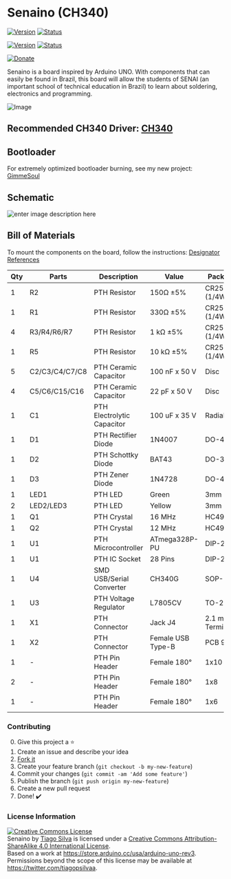 # Senaino (CH340)
[![Version](https://img.shields.io/badge/Version-FT232-blue.svg)](https://github.com/TiagoPaulaSilva/Senaino) [![Status](https://img.shields.io/badge/Status-Finished-green.svg)](https://github.com/TiagoPaulaSilva/Senaino)

[![Version](https://img.shields.io/badge/Version-CH340-blue.svg)](https://github.com/TiagoPaulaSilva/Senaino/tree/CH340) [![Status](https://img.shields.io/badge/Status-Finished-green.svg)](https://github.com/TiagoPaulaSilva/Senaino/tree/CH340)

[![Donate](https://img.shields.io/badge/Donate-Buy%20Me%20a%20Coffee-yellow.svg)](https://www.buymeacoffee.com/TiagoPaulaSilva)


Senaino is a board inspired by Arduino UNO. With components that can easily be found in Brazil, this board will allow the students of SENAI (an important school of technical education in Brazil) to learn about soldering, electronics and programming.

![Image](https://github.com/TiagoPaulaSilva/Senaino/blob/CH340/2.%20Mounting/Mounted%20Board%20Photo.jpeg)


## Recommended CH340 Driver: [CH340](https://sparks.gogo.co.nz/assets/_site_/downloads/CH34x_Install_Windows_v3_4.zip)

## Bootloader
For extremely optimized bootloader burning, see my new project: [GimmeSoul](https://github.com/TiagoPaulaSilva/GimmeSoul)

## Schematic
![enter image description here](https://lh3.googleusercontent.com/GBXNXcUAklCbXd8iJEqVsrOeyvltFsV34-6Gyihs9-HU0y8utiIAJD7rHAac1OxkQwyVD-170A8o2Q=s2000)

## Bill of Materials
To mount the components on the board, follow the instructions: [Designator References](https://github.com/TiagoPaulaSilva/Senaino/blob/CH340/2.%20Mounting/Components%20Silk%20Screen.png)

| Qty | Parts | Description | Value | Package |
|--|--|--|--|--|
1|R2|PTH Resistor|150Ω ±5%|CR25 (1/4W)
1|R1|PTH Resistor|330Ω ±5%|CR25 (1/4W)
4|R3/R4/R6/R7|PTH Resistor|1 kΩ ±5%|CR25 (1/4W)
1|R5|PTH Resistor|10 kΩ ±5%|CR25 (1/4W)
5|C2/C3/C4/C7/C8|PTH Ceramic Capacitor|100 nF x 50 V|Disc
4|C5/C6/C15/C16|PTH Ceramic Capacitor|22 pF x 50 V|Disc
1|C1|PTH Electrolytic Capacitor|100 uF x 35 V|Radial
1|D1|PTH Rectifier Diode|1N4007|DO-41
1|D2|PTH Schottky Diode|BAT43|DO-35
1|D3|PTH Zener Diode|1N4728|DO-41
1|LED1|PTH LED|Green|3mm
2|LED2/LED3|PTH LED|Yellow|3mm
1|Q1|PTH Crystal|16 MHz|HC49/S
1|Q2|PTH Crystal|12 MHz|HC49/S
1|U1|PTH Microcontroller|ATmega328P-PU|DIP-28N
1|U1|PTH IC Socket|28 Pins|DIP-28N
1|U4|SMD USB/Serial Converter|CH340G|SOP-16
1|U3|PTH Voltage Regulator|L7805CV|TO-220
1|X1|PTH Connector|Jack J4|2.1 mm (3 Terminals)
1|X2|PTH Connector|Female USB Type-B|PCB 90°
1|-|PTH Pin Header|Female 180°|1x10
2|-|PTH Pin Header|Female 180°|1x8
1|-|PTH Pin Header|Female 180°|1x6

### Contributing
0. Give this project a :star:
1. Create an issue and describe your idea
2. [Fork it](https://github.com/TiagoPaulaSilva/Senaino/fork)
3. Create your feature branch (`git checkout -b my-new-feature`)
4. Commit your changes (`git commit -am 'Add some feature'`)
5. Publish the branch (`git push origin my-new-feature`)
6. Create a new pull request
7. Done! :heavy_check_mark:

### License Information
<a rel="license" href="http://creativecommons.org/licenses/by-sa/4.0/"><img alt="Creative Commons License" style="border-width:0" src="https://i.creativecommons.org/l/by-sa/4.0/88x31.png" /></a><br /><span xmlns:dct="http://purl.org/dc/terms/" property="dct:title">Senaino</span> by <a xmlns:cc="http://creativecommons.org/ns#" href="https://github.com/TiagoPaulaSilva" property="cc:attributionName" rel="cc:attributionURL">Tiago Silva</a> is licensed under a <a rel="license" href="http://creativecommons.org/licenses/by-sa/4.0/">Creative Commons Attribution-ShareAlike 4.0 International License</a>.<br />Based on a work at <a xmlns:dct="http://purl.org/dc/terms/" href="https://store.arduino.cc/usa/arduino-uno-rev3" rel="dct:source">https://store.arduino.cc/usa/arduino-uno-rev3</a>.<br />Permissions beyond the scope of this license may be available at <a xmlns:cc="http://creativecommons.org/ns#" href="https://twitter.com/tiagopsilvaa" rel="cc:morePermissions">https://twitter.com/tiagopsilvaa</a>.
